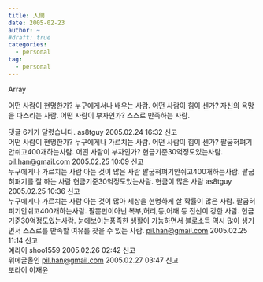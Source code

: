 ```yaml
---
title: 人間
date: 2005-02-23
author: ~
#draft: true
categories:
  - personal
tag:
  - personal
---
```




Array

어떤 사람이 현명한가?
누구에게서나 배우는 사람.
어떤 사람이 힘이 센가?
자신의 욕망을 다스리는 사람.
어떤 사람이 부자인가?
스스로 만족하는 사람.


 댓글  6개가 달렸습니다.
 as8tguy 2005.02.24 16:32 신고   
어떤 사람이 현명한가?
누구에게나 가르치는 사람.
어떤 사람이 힘이 센가?
팔굽혀펴기안쉬고400개하는사람.
어떤 사람이 부자인가?
현금기준30억정도있는사람.
 pil.han@gmail.com 2005.02.25 10:09 신고   
누구에게나 가르치는 사람
아는 것이 많은 사람
팔굽혀펴기안쉬고400개하는사람.
팔굽혀펴기를 잘 하는 사람
현금기준30억정도있는사람.
현금이 많은 사람
 as8tguy 2005.02.25 10:36 신고   
누구에게나 가르치는 사람
아는 것이 많아 세상을 현명하게 살 확률이 많은 사람.
팔굽혀펴기안쉬고400개하는사람.
팔뿐만이아닌 복부,허리,등,어깨 등 전신이 강한 사람. 
현금기준30억정도있는사람.
눈에보이는풍족한 생활이 가능하면서 불로소득 역시 많이 생기면서 스스로를 만족할 여유를 찾을 수 있는 사람.
 pil.han@gmail.com 2005.02.25 11:14 신고   
예라이
 shoo1559 2005.02.26 02:42 신고   
위에글올인
 pil.han@gmail.com 2005.02.27 03:47 신고   
또라이 이재윤




